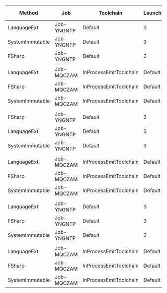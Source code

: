|          Method |        Job |              Toolchain | LaunchCount | RunStrategy | UnrollFactor | ListCountNumber |         Mean |         Error |        StdDev |     Median | Ratio | RatioSD |     Gen0 | Allocated | Alloc Ratio |
|---------------- |----------- |----------------------- |------------ |------------ |------------- |---------------- |-------------:|--------------:|--------------:|-----------:|------:|--------:|---------:|----------:|------------:|
|     LanguageExt | Job-YNGNTP |                Default |           3 |  Monitoring |            1 |             100 |   356.323 us |   713.5528 us | 1,068.0123 us |   8.400 us |  0.66 |    0.16 |        - |     736 B |        1.03 |
| SystemImmutable | Job-YNGNTP |                Default |           3 |  Monitoring |            1 |             100 |   655.557 us | 1,303.5073 us | 1,951.0284 us |  12.300 us |  1.00 |    0.00 |        - |     712 B |        1.00 |
|          FSharp | Job-YNGNTP |                Default |           3 |  Monitoring |            1 |             100 | 1,173.037 us | 3,585.1205 us | 5,366.0396 us |   4.300 us |  0.56 |    0.89 |        - |    5488 B |        7.71 |
|                 |            |                        |             |             |              |                 |              |               |               |            |       |         |          |           |             |
|     LanguageExt | Job-MQCZAM | InProcessEmitToolchain |     Default |     Default |           16 |             100 |     2.256 us |     0.0193 us |     0.0161 us |   2.252 us |  0.72 |    0.01 |   0.0305 |      96 B |        1.33 |
|          FSharp | Job-MQCZAM | InProcessEmitToolchain |     Default |     Default |           16 |             100 |     2.475 us |     0.0266 us |     0.0208 us |   2.470 us |  0.79 |    0.01 |   1.5450 |    4848 B |       67.33 |
| SystemImmutable | Job-MQCZAM | InProcessEmitToolchain |     Default |     Default |           16 |             100 |     3.124 us |     0.0135 us |     0.0112 us |   3.121 us |  1.00 |    0.00 |   0.0229 |      72 B |        1.00 |
|                 |            |                        |             |             |              |                 |              |               |               |            |       |         |          |           |             |
|          FSharp | Job-YNGNTP |                Default |           3 |  Monitoring |            1 |            1000 |   330.177 us |   616.0731 us |   922.1092 us |  26.950 us |  0.36 |    0.07 |        - |   48688 B |       68.38 |
|     LanguageExt | Job-YNGNTP |                Default |           3 |  Monitoring |            1 |            1000 |   381.137 us |   681.6712 us | 1,020.2934 us |  47.000 us |  0.57 |    0.10 |        - |     736 B |        1.03 |
| SystemImmutable | Job-YNGNTP |                Default |           3 |  Monitoring |            1 |            1000 |   790.923 us | 1,453.4173 us | 2,175.4065 us |  77.350 us |  1.00 |    0.00 |        - |     712 B |        1.00 |
|                 |            |                        |             |             |              |                 |              |               |               |            |       |         |          |           |             |
|     LanguageExt | Job-MQCZAM | InProcessEmitToolchain |     Default |     Default |           16 |            1000 |    22.758 us |     0.2353 us |     0.1965 us |  22.702 us |  0.71 |    0.01 |   0.0305 |      96 B |        1.33 |
|          FSharp | Job-MQCZAM | InProcessEmitToolchain |     Default |     Default |           16 |            1000 |    24.893 us |     0.4680 us |     0.4149 us |  24.981 us |  0.78 |    0.01 |  15.2893 |   48048 B |      667.33 |
| SystemImmutable | Job-MQCZAM | InProcessEmitToolchain |     Default |     Default |           16 |            1000 |    32.044 us |     0.2167 us |     0.2027 us |  31.967 us |  1.00 |    0.00 |        - |      72 B |        1.00 |
|                 |            |                        |             |             |              |                 |              |               |               |            |       |         |          |           |             |
|     LanguageExt | Job-YNGNTP |                Default |           3 |  Monitoring |            1 |           10000 |   883.410 us |   705.6836 us | 1,056.2341 us | 536.200 us |  0.67 |    0.21 |        - |     736 B |        1.03 |
|          FSharp | Job-YNGNTP |                Default |           3 |  Monitoring |            1 |           10000 |   971.307 us | 1,309.1156 us | 1,959.4225 us | 394.000 us |  0.53 |    0.22 |        - |  480688 B |      675.12 |
| SystemImmutable | Job-YNGNTP |                Default |           3 |  Monitoring |            1 |           10000 | 1,547.383 us | 1,479.2329 us | 2,214.0461 us | 765.900 us |  1.00 |    0.00 |        - |     712 B |        1.00 |
|                 |            |                        |             |             |              |                 |              |               |               |            |       |         |          |           |             |
|     LanguageExt | Job-MQCZAM | InProcessEmitToolchain |     Default |     Default |           16 |           10000 |   252.021 us |     5.0142 us |    12.5797 us | 253.666 us |  0.72 |    0.05 |        - |      96 B |        1.32 |
|          FSharp | Job-MQCZAM | InProcessEmitToolchain |     Default |     Default |           16 |           10000 |   281.407 us |     6.9880 us |    19.8238 us | 277.384 us |  0.82 |    0.08 | 152.8320 |  480049 B |    6,576.01 |
| SystemImmutable | Job-MQCZAM | InProcessEmitToolchain |     Default |     Default |           16 |           10000 |   349.120 us |     6.9388 us |    17.4080 us | 345.791 us |  1.00 |    0.00 |        - |      73 B |        1.00 |
